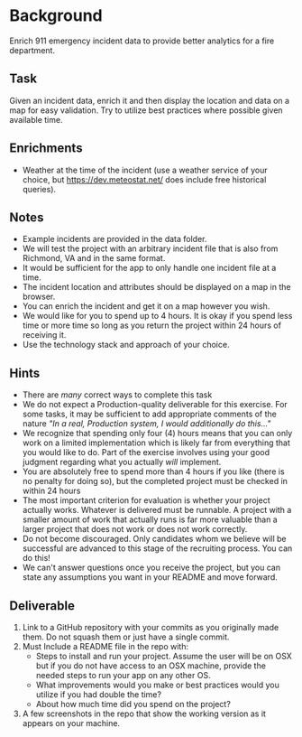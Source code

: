 Background
==========
Enrich 911 emergency incident data to provide better analytics for a fire department.

Task
----
Given an incident data, enrich it and then display the location and data on a map for easy validation. Try to utilize best practices where possible given available time. 

Enrichments
-----------
* Weather at the time of the incident (use a weather service of your choice, but https://dev.meteostat.net/ does include free historical queries).

Notes
-----
* Example incidents are provided in the data folder.
* We will test the project with an arbitrary incident file that is also from Richmond, VA and in the same format.
* It would be sufficient for the app to only handle one incident file at a time.
* The incident location and attributes should be displayed on a map in the browser.
* You can enrich the incident and get it on a map however you wish.
* We would like for you to spend up to 4 hours. It is okay if you spend less time or more time so long as you return the project within 24 hours of receiving it.
* Use the technology stack and approach of your choice.

## Hints
* There are _many_ correct ways to complete this task
* We do not expect a Production-quality deliverable for this exercise. For some tasks, it may be sufficient to add appropriate comments of the nature _"In a real, Production system, I would additionally do this..."_
* We recognize that spending only four (4) hours means that you can only work on a limited implementation which is likely far from everything that you would like to do. Part of the exercise involves using your good judgment regarding what you actually _will_ implement. 
* You are absolutely free to spend more than 4 hours if you like (there is no penalty for doing so), but the completed project must be checked in within 24 hours
* The most important criterion for evaluation is whether your project actually works. Whatever is delivered must be runnable. A project with a smaller amount of work that actually runs is far more valuable than a larger project that does not work or does not work correctly.
* Do not become discouraged. Only candidates whom we believe will be successful are advanced to this stage of the recruiting process. You can do this!
* We can't answer questions once you receive the project, but you can state any assumptions you want in your README and move forward. 

Deliverable
-----------
1. Link to a GitHub repository with your commits as you originally made them. Do not squash them or just have a single commit. 
2. Must Include a README file in the repo with:
    * Steps to install and run your project. Assume the user will be on OSX but if you do not have access to an OSX machine, provide the needed steps to run your app on any other OS.
    * What improvements would you make or best practices would you utilize if you had double the time?
    * About how much time did you spend on the project?
3. A few screenshots in the repo that show the working version as it appears on your machine.

